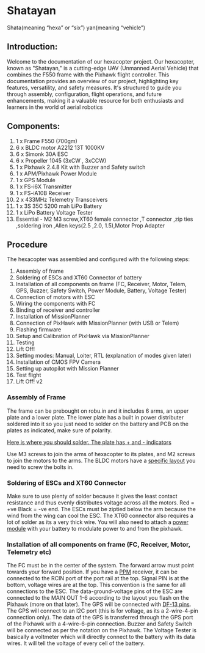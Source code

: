 # Shatayan

Shata(meaning “hexa” or “six”) yan(meaning “vehicle”)  
  
## Introduction:

Welcome to the documentation of our hexacopter project. Our hexacopter, known as "Shatayan," is a cutting-edge UAV (Unmanned Aerial Vehicle) that combines the F550 frame with the Pixhawk flight controller. This documentation provides an overview of our project, highlighting key features, versatility, and safety measures. It's structured to guide you through assembly, configuration, flight operations, and future enhancements, making it a valuable resource for both enthusiasts and learners in the world of aerial robotics  
  
## Components:

1. 1 x Frame F550 (700gm)
1. 6 x BLDC motor A2212 13T 1000KV
1. 6 x Simonk 30A ESC
1. 6 x Propeller 1045 (3xCW , 3xCCW)
1. 1 x Pixhawk 2.4.8 Kit with Buzzer and Safety switch
1. 1 x APM/Pixhawk Power Module
1. 1 x GPS Module
1. 1 x FS-i6X Transmitter
1. 1 x FS-iA10B Receiver
1. 2 x 433MHz Telemetry Transceivers
1. 1 x 3S 35C 5200 mah LiPo Battery
1. 1 x LiPo Battery Voltage Tester
1.  Essential -  M2 M3 screw,XT60 female connector ,T connector ,zip ties ,soldering iron ,Allen keys(2.5 ,2.0, 1.5),Motor Prop Adapter 

## Procedure

The hexacopter was assembled and configured with the following steps:
  
1. Assembly of frame
1. Soldering of ESCs and XT60 Connector of battery
1. Installation of all components on frame (FC, Receiver, Motor, Telem, GPS, Buzzer, Safety Switch, Power Module, Battery, Voltage Tester)
1. Connection of motors with ESC
1. Wiring the components with FC
1. Binding of receiver and controller
1. Installation of MissionPlanner
1. Connection of PixHawk with MissionPlanner (with USB or Telem)
1. Flashing firmware
1. Setup and Calibration of PixHawk via MissionPlanner
1. Testing
1. Lift Off!
1. Setting modes: Manual, Loiter, RTL (explanation of modes given later)
1. Installation of CMOS FPV Camera
1. Setting up autopilot with Mission Planner
1. Test flight
1. Lift Off! v2

### Assembly of Frame  
  
The frame can be prebought on robu.in and it includes 6 arms, an upper plate and a lower plate. The lower plate has a built in power distributer soldered into it so you just need to solder on the battery and PCB on the plates as indicated, make sure of polarity.  
  
[Here is where you should solder. The plate has + and - indicators](https://imgur.com/a/LuGpqaD)  
  
Use M3 screws to join the arms of hexacopter to its plates, and M2 screws to join the motors to the arms. The BLDC motors have a [specific layout](https://cdn.shopify.com/s/files/1/2024/0305/files/A2212-980_03.jpg?v=1497237935) you need to screw the bolts in.  
  
### Soldering of ESCs and XT60 Connector
  
Make sure to use plenty of solder because it gives the least contact resistance and thus evenly distributes voltage across all the motors. Red = +ve Black = -ve end. The ESCs must be ziptied below the arm because the wind from the wing can cool the ESC. The XT60 connector also requires a lot of solder as its a very thick wire. You will also need to attach a [power module](https://robu.in/wp-content/uploads/2017/05/APM-Pixhawk-Power-Module-V6.0-Output-BEC-3A-XT60-Plug-28V-90A2.png) with your battery to modulate power to and from the pixhawk.  
  
### Installation of all components on frame (FC, Receiver, Motor, Telemetry etc)  
  
The FC must be in the center of the system. The forward arrow must point towards your forward position. If you have a [PPM](https://circuitglobe.com/difference-between-pam-pwm-and-ppm.html) receiver, it can be connected to the RCIN port of the port rail at the top. Signal PIN is at the bottom, voltage wires are at the top. This convention is the same for all connections to the ESC. The data-ground-voltage pins of the ESC are connected to the MAIN OUT 1-6 according to the layout you flash on the Pixhawk (more on that later). The GPS will be connected with [DF-13 pins](https://www.lambdrive.com/depot/Robotics/Controller/PixhawkFamily/Connector/). The GPS will connect to an I2C port (this is for voltage, as its a 2-wire-4-pin connection only). The data of the GPS is transferred through the GPS port of the Pixhawk with a 4-wire-6-pin connection. Buzzer and Safety Switch will be connected as per the notation on the Pixhawk. The Voltage Tester is basically a voltmeter which will directly connect to the battery with its data wires. It will tell the voltage of every cell of the battery.